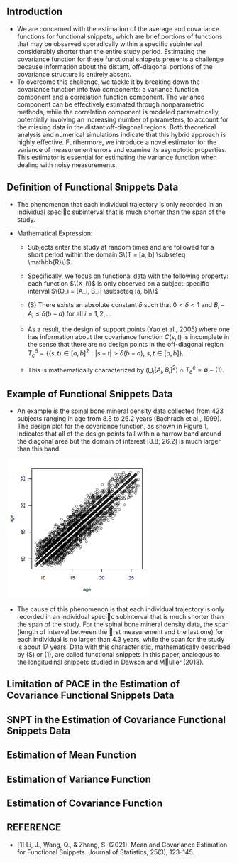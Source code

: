 ## Introduction
- We are concerned with the estimation of the average and covariance functions for functional snippets, which are brief portions of functions that may be observed sporadically within a specific subinterval considerably shorter than the entire study period. Estimating the covariance function for these functional snippets presents a challenge because information about the distant, off-diagonal portions of the covariance structure is entirely absent.
- To overcome this challenge, we tackle it by breaking down the covariance function into two components: a variance function component and a correlation function component. The variance component can be effectively estimated through nonparametric methods, while the correlation component is modeled parametrically, potentially involving an increasing number of parameters, to account for the missing data in the distant off-diagonal regions. Both theoretical analysis and numerical simulations indicate that this hybrid approach is highly effective. Furthermore, we introduce a novel estimator for the variance of measurement errors and examine its asymptotic properties. This estimator is essential for estimating the variance function when dealing with noisy measurements.

## Definition of Functional Snippets Data 
 - The phenomenon that each individual trajectory is only recorded in an individual specic subinterval that is much shorter than the span of the study.
 - Mathematical Expression: 

   - Subjects enter the study at random times and are followed for a short period within the domain $\(T = [a, b] \subseteq \mathbb{R}\)$. 

   - Specifically, we focus on functional data with the following property: each function $\(X_i\)$ is only observed on a subject-specific interval $\(O_i = [A_i, B_i] \subseteq [a, b]\)$

   - (S) There exists an absolute constant $\delta$ such that $0 < \delta < 1$ and  $B_i - A_i \leq \delta(b - a)$ for all $i = 1, 2, \ldots$

   - As a result, the design of support points (Yao et al., 2005) where one has information about the covariance function $C(s, t)$ is incomplete in the sense that there are no design points in 
     the off-diagonal region $T_c^\delta = \{(s, t) \in [a, b]^2 : |s - t| > \delta(b - a),\ s, t \in [a, b]\}.$

   - This is mathematically characterized by ($\bigcup_i [A_i, B_i]^2) \cap T_{\delta}^{c} = \emptyset - (1)$.

## Example of Functional Snippets Data
  - An example is the spinal bone mineral density data collected from 423 subjects ranging in age from 8.8 to 26.2 years (Bachrach et al., 1999). The design plot for the covariance
function, as shown in Figure 1, indicates that all of the design points fall within a narrow band around the diagonal area but the domain of interest [8.8; 26.2] is much larger than this
band.

![Figure 1: The design of covariance function from spinal bone mineral density data](/images/age.png)

 - The cause of this phenomenon is that each individual trajectory is only recorded in an individual specic subinterval that is much shorter than the span of the study. For the spinal bone mineral density data, the span (length of interval between the rst measurement and the last one) for each individual is no larger than 4.3 years, while the span for the study is about 17 years. Data with this characteristic, mathematically described by (S) or (1), are called functional snippets in this paper, analogous to the longitudinal snippets studied in Dawson and Muller (2018).



## Limitation of PACE in the Estimation of Covariance Functional Snippets Data

## SNPT in the Estimation of Covariance Functional Snippets Data

## Estimation of Mean Function 

## Estimation of Variance Function 

## Estimation of Covariance Function 

 
## REFERENCE
- [1] Li, J., Wang, Q., & Zhang, S. (2021). Mean and Covariance Estimation for Functional Snippets. Journal of Statistics, 25(3), 123-145.























